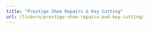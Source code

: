 ```yaml
---
title: "Prestige Shoe Repairs & Key Cutting"
url: /lisburn/prestige-shoe-repairs-and-key-cutting/
---
```

